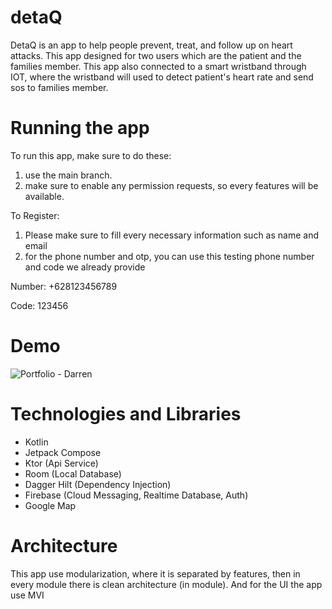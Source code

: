 # detaQ

DetaQ is an app to help people prevent, treat, and follow up on heart attacks. This app designed for two users which are the patient and the families member. This app also connected to a smart wristband through IOT, where the wristband will used to detect patient's heart rate and send sos to families member.

# Running the app

To run this app, make sure to do these:
1. use the main branch.
2. make sure to enable any permission requests, so every features will be available.

To Register:
1. Please make sure to fill every necessary information such as name and email
2. for the phone number and otp, you can use this testing phone number and code we already provide

Number: +628123456789

Code: 123456

# Demo

![Portfolio - Darren](https://github.com/darrenthiores/detaQ/assets/69592810/441689aa-732e-4068-a33e-6c8901963a93)

# Technologies and Libraries

- Kotlin
- Jetpack Compose
- Ktor (Api Service)
- Room (Local Database)
- Dagger Hilt (Dependency Injection)
- Firebase (Cloud Messaging, Realtime Database, Auth)
- Google Map

# Architecture
This app use modularization, where it is separated by features, then in every module there is clean architecture (in module). And for the UI the app use MVI
